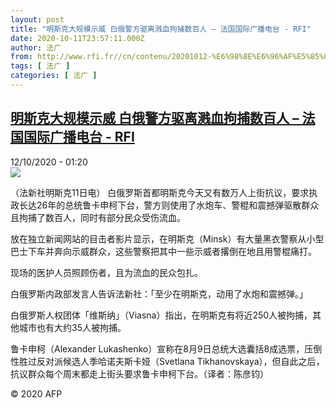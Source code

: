 ```yaml
---
layout: post
title: "明斯克大规模示威 白俄警方驱离溅血拘捕数百人 – 法国国际广播电台 - RFI"
date: 2020-10-11T23:57:11.000Z
author: 法广
from: http://www.rfi.fr//cn/contenu/20201012-%E6%98%8E%E6%96%AF%E5%85%8B%E5%A4%A7%E8%A7%84%E6%A8%A1%E7%A4%BA%E5%A8%81-%E7%99%BD%E4%BF%84%E8%AD%A6%E6%96%B9%E9%A9%B1%E7%A6%BB%E6%BA%85%E8%A1%80%E6%8B%98%E6%8D%95%E6%95%B0%E7%99%BE%E4%BA%BA
tags: [ 法广 ]
categories: [ 法广 ]
---
```

<!--1602460631000-->
[明斯克大规模示威 白俄警方驱离溅血拘捕数百人 – 法国国际广播电台 - RFI](http://www.rfi.fr//cn/contenu/20201012-%E6%98%8E%E6%96%AF%E5%85%8B%E5%A4%A7%E8%A7%84%E6%A8%A1%E7%A4%BA%E5%A8%81-%E7%99%BD%E4%BF%84%E8%AD%A6%E6%96%B9%E9%A9%B1%E7%A6%BB%E6%BA%85%E8%A1%80%E6%8B%98%E6%8D%95%E6%95%B0%E7%99%BE%E4%BA%BA)
------

<div>
<div>12/10/2020 - 01:20</div><img src="https://s.rfi.fr/media/display/3b12963a-0c1b-11eb-bf6b-005056a98db9/w:310/p:16x9/int0002b.201012072005.jpg"><div class="t-content__body u-clearfix">            <p>（法新社明斯克11日电）    白俄罗斯首都明斯克今天又有数万人上街抗议，要求执政长达26年的总统鲁卡申柯下台，警方则使用了水炮车、警棍和震撼弹驱散群众且拘捕了数百人，同时有部分民众受伤流血。</p><p>    放在独立新闻网站的目击者影片显示，在明斯克（Minsk）有大量黑衣警察从小型巴士下车并奔向示威群众，这些警察把其中一些示威者撂倒在地且用警棍痛打。</p><p>    现场的医护人员照顾伤者，且为流血的民众包扎。</p><p>    白俄罗斯内政部发言人告诉法新社：「至少在明斯克，动用了水炮和震撼弹。」</p><p>    白俄罗斯人权团体「维斯纳」（Viasna）指出，在明斯克有将近250人被拘捕，其他城市也有大约35人被拘捕。</p><p>    鲁卡申柯（Alexander Lukashenko）宣称在8月9日总统大选囊括8成选票，压倒性胜过反对派候选人季哈诺夫斯卡娅（Svetlana Tikhanovskaya），但自此之后，抗议群众每个周末都走上街头要求鲁卡申柯下台。（译者：陈彦钧）</p>            <p class="t-copyright">© 2020 AFP</p>        </div>
</div>
